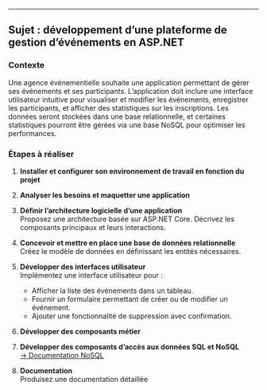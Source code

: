 
---

## Sujet : développement d’une plateforme de gestion d’événements en ASP.NET

### Contexte

Une agence événementielle souhaite une application permettant de gérer ses événements et ses participants. L’application doit inclure une interface utilisateur intuitive pour visualiser et modifier les événements, enregistrer les participants, et afficher des statistiques sur les inscriptions. Les données seront stockées dans une base relationnelle, et certaines statistiques pourront être gérées via une base NoSQL pour optimiser les performances.

### Étapes à réaliser

1. **Installer et configurer son environnement de travail en fonction du projet**

2. **Analyser les besoins et maquetter une application**

3. **Définir l’architecture logicielle d’une application** <br>
Proposez une architecture basée sur ASP.NET Core.
Décrivez les composants principaux et leurs interactions.

4. **Concevoir et mettre en place une base de données relationnelle** <br>
Créez le modèle de données en définissant les entités nécessaires.

5. **Développer des interfaces utilisateur** <br>
Implémentez une interface utilisateur pour :
   - Afficher la liste des événements dans un tableau.
   - Fournir un formulaire permettant de créer ou de modifier un événement.
   - Ajouter une fonctionnalité de suppression avec confirmation.

1. **Développer des composants métier**

2. **Développer des composants d’accès aux données SQL et NoSQL** <br>
[→ Documentation NoSQL](https://learn.microsoft.com/en-us/aspnet/core/tutorials/first-mongo-app?view=aspnetcore-9.0&tabs=visual-studio)

1. **Documentation** <br>
Produisez une documentation détaillée
